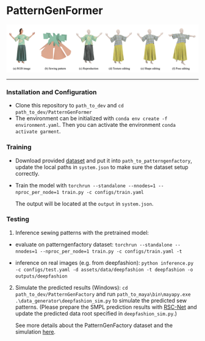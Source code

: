 # PatternGenFormer

<img src="PatternGenFactory/assets/representative.jpg">

---------------------------

### Installation and Configuration
* Clone this repository to `path_to_dev` and `cd path_to_dev/PatternGenFormer`
* The environment can be initialized with `conda env create -f environment.yaml`. Then you can activate the environment `conda activate garment`. 

### Training
* Download provided [dataset](https://huggingface.co/datasets/liulj/sewfactory) and put it into `path_to_patterngenfactory`, update the local paths in `system.json` to make sure the dataset setup correctly. 
* Train the model with
`torchrun --standalone --nnodes=1 --nproc_per_node=1 train.py -c configs/train.yaml`

  The output will be located at the `output` in `system.json`.

### Testing

1. Inference sewing patterns with the pretrained model: 

* evaluate on patterngenfactory dataset: `torchrun --standalone --nnodes=1 --nproc_per_node=1 train.py -c configs/train.yaml -t`

* inference on real images (e.g. from deepfashion):
    `python inference.py -c configs/test.yaml -d assets/data/deepfashion -t deepfashion -o outputs/deepfashion` 

2. Simulate the predicted results (Windows):
`cd path_to_dev/PatternGenFactory` and run `path_to_maya\bin\mayapy.exe .\data_generator\deepfashion_sim.py` to simulate the predicted sew patterns. (Please prepare the SMPL prediction results with [RSC-Net](https://github.com/xuxy09/RSC-Net) and update the predicted data root specified in `deepfashion_sim.py`.)

    See more details about the PatternGenFactory dataset and the simulation [here](PatternGenFactory/ReadMe.md).
